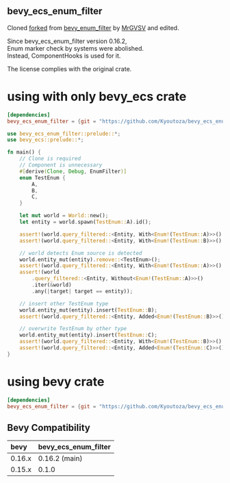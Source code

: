 ## bevy_ecs_enum_filter

Cloned [forked](https://github.com/mikkelens/bevy_enum_filter) from [bevy_enum_filter](https://github.com/MrGVSV/bevy_enum_filter) by [MrGVSV](https://github.com/MrGVSV) and edited.

Since bevy_ecs_enum_filter version 0.16.2,  
Enum marker check by systems were abolished.  
Instead, ComponentHooks is used for it.

The license complies with the original crate.

# using with only bevy_ecs crate 
```toml
[dependencies]
bevy_ecs_enum_filter = {git = "https://github.com/Kyoutoza/bevy_ecs_enum_filter"}
```

```rust
use bevy_ecs_enum_filter::prelude::*;
use bevy_ecs::prelude::*;

fn main() {
    // Clone is required
    // Component is unnecessary
    #[derive(Clone, Debug, EnumFilter)]
    enum TestEnum {
        A,
        B,
        C,
    }

    let mut world = World::new();
    let entity = world.spawn(TestEnum::A).id();

    assert!(world.query_filtered::<Entity, With<Enum!(TestEnum::A)>>().single(&world).is_ok());
    assert!(world.query_filtered::<Entity, With<Enum!(TestEnum::B)>>().single(&world).is_err());

    // world detects Enum source is detected
    world.entity_mut(entity).remove::<TestEnum>();
    assert!(world.query_filtered::<Entity, With<Enum!(TestEnum::A)>>().single(&world).is_err());
    assert!(world
        .query_filtered::<Entity, Without<Enum!(TestEnum::A)>>()
        .iter(&world)
        .any(|target| target == entity));

    // insert other TestEnum type
    world.entity_mut(entity).insert(TestEnum::B);
    assert!(world.query_filtered::<Entity, Added<Enum!(TestEnum::B)>>().single(&world).is_ok());

    // overwrite TestEnum by other type
    world.entity_mut(entity).insert(TestEnum::C);
    assert!(world.query_filtered::<Entity, With<Enum!(TestEnum::B)>>().single(&world).is_err());
    assert!(world.query_filtered::<Entity, Added<Enum!(TestEnum::C)>>().single(&world).is_ok());
}
```

# using bevy crate 
```toml
[dependencies]
bevy_ecs_enum_filter = {git = "https://github.com/Kyoutoza/bevy_ecs_enum_filter", default-features = false, features = ["bevy"]}
```

## Bevy Compatibility

| bevy   | bevy_ecs_enum_filter |
| :----- | -------------------- |
| 0.16.x | 0.16.2 (main)          |
| 0.15.x | 0.1.0                |
